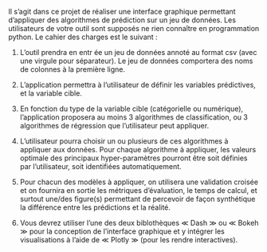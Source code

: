 Il s’agit dans ce projet de réaliser une interface graphique permettant d’appliquer des algorithmes de prédiction sur un jeu de données.
Les utilisateurs de votre outil sont supposés ne rien connaître en programmation python. Le cahier des charges est le suivant :

1. L’outil prendra en entr ée un jeu de données annoté au format csv (avec une virgule pour séparateur). Le jeu de données comportera des noms de colonnes à la première ligne.

2. L’application permettra à l’utilisateur de définir les variables prédictives, et la variable cible.

3. En fonction du type de la variable cible (catégorielle ou numérique), l’application proposera au moins 3 algorithmes de classification, ou 3 algorithmes de régression que l’utilisateur peut appliquer.

4. L’utilisateur pourra choisir un ou plusieurs de ces algorithmes à appliquer aux données. Pour chaque algorithme à appliquer, les valeurs optimale des principaux hyper-paramètres pourront être soit définies par l’utilisateur, soit identifiées automatiquement.

5. Pour chacun des modèles à appliquer, on utilisera une validation croisée et on fournira en sortie les métriques d’évaluation, le temps de calcul, et surtout une/des figure(s) permettant de percevoir de façon synthétique la différence entre les prédictions et la réalité.

6. Vous devrez utiliser l’une des deux biblothèques ≪ Dash ≫ ou ≪ Bokeh ≫ pour la conception de l’interface graphique et y intégrer les visualisations à l’aide de ≪ Plotly ≫ (pour les rendre interactives).
